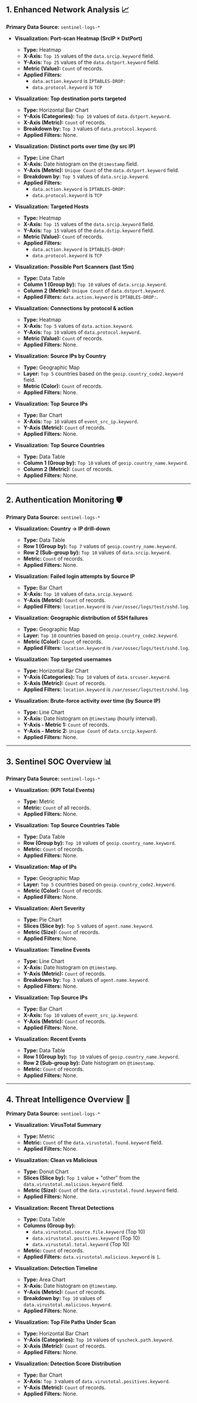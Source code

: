 ## 1. Enhanced Network Analysis 📈
**Primary Data Source:** `sentinel-logs-*`

* **Visualization: Port-scan Heatmap (SrcIP × DstPort)**
    * **Type:** Heatmap
    * **X-Axis:** `Top 15` values of the `data.srcip.keyword` field.
    * **Y-Axis:** `Top 25` values of the `data.dstport.keyword` field.
    * **Metric (Value):** `Count` of records.
    * **Applied Filters:**
        * `data.action.keyword` is `IPTABLES-DROP:`
        * `data.protocol.keyword` is `TCP`

* **Visualization: Top destination ports targeted**
    * **Type:** Horizontal Bar Chart
    * **Y-Axis (Categories):** `Top 10` values of `data.dstport.keyword`.
    * **X-Axis (Metric):** `Count` of records.
    * **Breakdown by:** `Top 3` values of `data.protocol.keyword`.
    * **Applied Filters:** None.

* **Visualization: Distinct ports over time (by src IP)**
    * **Type:** Line Chart
    * **X-Axis:** Date histogram on the `@timestamp` field.
    * **Y-Axis (Metric):** `Unique Count` of the `data.dstport.keyword` field.
    * **Breakdown by:** `Top 5` values of `data.srcip.keyword`.
    * **Applied Filters:**
        * `data.action.keyword` is `IPTABLES-DROP:`
        * `data.protocol.keyword` is `TCP`

* **Visualization: Targeted Hosts**
    * **Type:** Heatmap
    * **X-Axis:** `Top 15` values of the `data.srcip.keyword` field.
    * **Y-Axis:** `Top 15` values of the `data.dstip.keyword` field.
    * **Metric (Value):** `Count` of records.
    * **Applied Filters:**
        * `data.action.keyword` is `IPTABLES-DROP:`
        * `data.protocol.keyword` is `TCP`

* **Visualization: Possible Port Scanners (last 15m)**
    * **Type:** Data Table
    * **Column 1 (Group by):** `Top 10` values of `data.srcip.keyword`.
    * **Column 2 (Metric):** `Unique Count` of `data.dstport.keyword`.
    * **Applied Filters:** `data.action.keyword` is `IPTABLES-DROP:`.

* **Visualization: Connections by protocol & action**
    * **Type:** Heatmap
    * **X-Axis:** `Top 5` values of `data.action.keyword`.
    * **Y-Axis:** `Top 10` values of `data.protocol.keyword`.
    * **Metric (Value):** `Count` of records.
    * **Applied Filters:** None.

* **Visualization: Source IPs by Country**
    * **Type:** Geographic Map
    * **Layer:** `Top 5` countries based on the `geoip.country_code2.keyword` field.
    * **Metric (Color):** `Count` of records.
    * **Applied Filters:** None.

* **Visualization: Top Source IPs**
    * **Type:** Bar Chart
    * **X-Axis:** `Top 10` values of `event_src_ip.keyword`.
    * **Y-Axis (Metric):** `Count` of records.
    * **Applied Filters:** None.

* **Visualization: Top Source Countries**
    * **Type:** Data Table
    * **Column 1 (Group by):** `Top 10` values of `geoip.country_name.keyword`.
    * **Column 2 (Metric):** `Count` of records.
    * **Applied Filters:** None.

---
## 2. Authentication Monitoring 🛡️
**Primary Data Source:** `sentinel-logs-*`

* **Visualization: Country → IP drill-down**
    * **Type:** Data Table
    * **Row 1 (Group by):** `Top 7` values of `geoip.country_name.keyword`.
    * **Row 2 (Sub-group by):** `Top 10` values of `data.srcip.keyword`.
    * **Metric:** `Count` of records.
    * **Applied Filters:** None.

* **Visualization: Failed login attempts by Source IP**
    * **Type:** Bar Chart
    * **X-Axis:** `Top 10` values of `data.srcip.keyword`.
    * **Y-Axis (Metric):** `Count` of records.
    * **Applied Filters:** `location.keyword` is `/var/ossec/logs/test/sshd.log`.

* **Visualization: Geographic distribution of SSH failures**
    * **Type:** Geographic Map
    * **Layer:** `Top 10` countries based on `geoip.country_code2.keyword`.
    * **Metric (Color):** `Count` of records.
    * **Applied Filters:** `location.keyword` is `/var/ossec/logs/test/sshd.log`.

* **Visualization: Top targeted usernames**
    * **Type:** Horizontal Bar Chart
    * **Y-Axis (Categories):** `Top 10` values of `data.srcuser.keyword`.
    * **X-Axis (Metric):** `Count` of records.
    * **Applied Filters:** `location.keyword` is `/var/ossec/logs/test/sshd.log`.

* **Visualization: Brute-force activity over time (by Source IP)**
    * **Type:** Line Chart
    * **X-Axis:** Date histogram on `@timestamp` (hourly interval).
    * **Y-Axis - Metric 1:** `Count` of records.
    * **Y-Axis - Metric 2:** `Unique Count` of `data.srcip.keyword`.
    * **Applied Filters:** None.

---
## 3. Sentinel SOC Overview 📊
**Primary Data Source:** `sentinel-logs-*`

* **Visualization: (KPI Total Events)**
    * **Type:** Metric
    * **Metric:** `Count` of all records.
    * **Applied Filters:** None.

* **Visualization: Top Source Countries Table**
    * **Type:** Data Table
    * **Row (Group by):** `Top 10` values of `geoip.country_name.keyword`.
    * **Metric:** `Count` of records.
    * **Applied Filters:** None.

* **Visualization: Map of IPs**
    * **Type:** Geographic Map
    * **Layer:** `Top 5` countries based on `geoip.country_code2.keyword`.
    * **Metric (Color):** `Count` of records.
    * **Applied Filters:** None.

* **Visualization: Alert Severity**
    * **Type:** Pie Chart
    * **Slices (Slice by):** `Top 5` values of `agent.name.keyword`.
    * **Metric (Size):** `Count` of records.
    * **Applied Filters:** None.

* **Visualization: Timeline Events**
    * **Type:** Line Chart
    * **X-Axis:** Date histogram on `@timestamp`.
    * **Y-Axis (Metric):** `Count` of records.
    * **Breakdown by:** `Top 3` values of `agent.name.keyword`.
    * **Applied Filters:** None.

* **Visualization: Top Source IPs**
    * **Type:** Bar Chart
    * **X-Axis:** `Top 10` values of `event_src_ip.keyword`.
    * **Y-Axis (Metric):** `Count` of records.
    * **Applied Filters:** None.

* **Visualization: Recent Events**
    * **Type:** Data Table
    * **Row 1 (Group by):** `Top 10` values of `geoip.country_name.keyword`.
    * **Row 2 (Sub-group by):** Date histogram on `@timestamp`.
    * **Metric:** `Count` of records.
    * **Applied Filters:** None.

---
## 4. Threat Intelligence Overview 🦠
**Primary Data Source:** `sentinel-logs-*`

* **Visualization: VirusTotal Summary**
    * **Type:** Metric
    * **Metric:** `Count` of the `data.virustotal.found.keyword` field.
    * **Applied Filters:** None.

* **Visualization: Clean vs Malicious**
    * **Type:** Donut Chart
    * **Slices (Slice by):** `Top 1` value + "other" from the `data.virustotal.malicious.keyword` field.
    * **Metric (Size):** `Count` of the `data.virustotal.found.keyword` field.
    * **Applied Filters:** None.

* **Visualization: Recent Threat Detections**
    * **Type:** Data Table
    * **Columns (Group by):**
        * `data.virustotal.source.file.keyword` (Top 10)
        * `data.virustotal.positives.keyword` (Top 10)
        * `data.virustotal.total.keyword` (Top 10)
    * **Metric:** `Count` of records.
    * **Applied Filters:** `data.virustotal.malicious.keyword` is `1`.

* **Visualization: Detection Timeline**
    * **Type:** Area Chart
    * **X-Axis:** Date histogram on `@timestamp`.
    * **Y-Axis (Metric):** `Count` of records.
    * **Breakdown by:** `Top 10` values of `data.virustotal.malicious.keyword`.
    * **Applied Filters:** None.

* **Visualization: Top File Paths Under Scan**
    * **Type:** Horizontal Bar Chart
    * **Y-Axis (Categories):** `Top 10` values of `syscheck.path.keyword`.
    * **X-Axis (Metric):** `Count` of records.
    * **Applied Filters:** None.

* **Visualization: Detection Score Distribution**
    * **Type:** Bar Chart
    * **X-Axis:** `Top 3` values of `data.virustotal.positives.keyword`.
    * **Y-Axis (Metric):** `Count` of records.
    * **Applied Filters:** None.